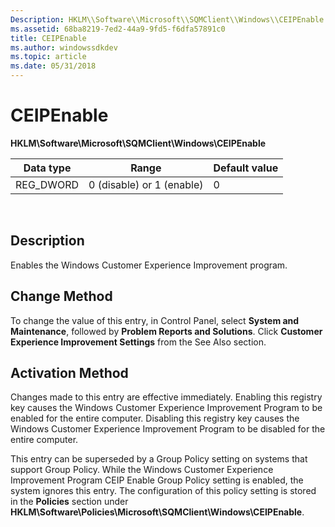 ```yaml
---
Description: HKLM\\Software\\Microsoft\\SQMClient\\Windows\\CEIPEnable.
ms.assetid: 68ba8219-7ed2-44a9-9fd5-f6dfa57891c0
title: CEIPEnable
ms.author: windowssdkdev
ms.topic: article
ms.date: 05/31/2018
---
```


# CEIPEnable

**HKLM\\Software\\Microsoft\\SQMClient\\Windows\\CEIPEnable**



| Data type  | Range                     | Default value |
|------------|---------------------------|---------------|
| REG\_DWORD | 0 (disable) or 1 (enable) | 0             |



 

## Description

Enables the Windows Customer Experience Improvement program.

## Change Method

To change the value of this entry, in Control Panel, select **System and Maintenance**, followed by **Problem Reports and Solutions**. Click **Customer Experience Improvement Settings** from the See Also section.

## Activation Method

Changes made to this entry are effective immediately. Enabling this registry key causes the Windows Customer Experience Improvement Program to be enabled for the entire computer. Disabling this registry key causes the Windows Customer Experience Improvement Program to be disabled for the entire computer.

This entry can be superseded by a Group Policy setting on systems that support Group Policy. While the Windows Customer Experience Improvement Program CEIP Enable Group Policy setting is enabled, the system ignores this entry. The configuration of this policy setting is stored in the **Policies** section under **HKLM\\Software\\Policies\\Microsoft\\SQMClient\\Windows\\CEIPEnable**.

 

 



